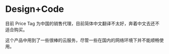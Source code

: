 # Design+Code

目前 Price Tag 为中国的销售代理，目前简体中文翻译不太好，奔着中文去还不适合购买。

这个产品中用到了一些很棒的云服务，尽管一些在国内的网络环境下并不能顺畅使用。